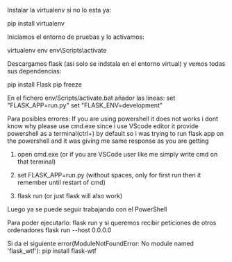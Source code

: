 Instalar la virtualenv si no lo esta ya:

pip install virtualenv

Iniciamos el entorno de pruebas y lo activamos:

virtualenv env
env\Scripts\activate    

Descargamos flask (así solo se indstala en el entorno virtual) y vemos todas sus dependencias:

pip install Flask
pip freeze

En el fichero env/Scripts/activate.bat añador las líneas:
set "FLASK_APP=run.py"
set "FLASK_ENV=development"


Para posibles errores:
If you are using powershell it does not works i dont know why please use cmd.exe since i use VScode editor it provide powershell as a terminal(ctrl+) by default so i was trying to run flask app on the powershell and it was giving me same response as you are getting

1) open cmd.exe (or if you are VSCode user like me simply write cmd on that terminal)

2) set FLASK_APP=run.py (without spaces, only for first run then it remember until restart of cmd)

3) flask run (or just flask will also work)

Luego ya se puede seguir trabajando con el PowerShell

Para poder ejecutarlo:
flask run     y si queremos recibir peticiones de otros ordenadores flask run --host 0.0.0.0

Si da el siguiente error(ModuleNotFoundError: No module named 'flask_wtf'):
    pip install flask-wtf